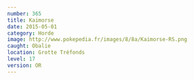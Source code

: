 ```yaml
---
number: 365
title: Kaimorse
date: 2015-05-01
category: Horde
image: http://www.pokepedia.fr/images/8/8a/Kaimorse-RS.png
caught: Obalie
location: Grotte Tréfonds
level: 17
version: OR
---
```

